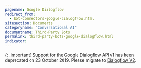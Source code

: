 ```yaml
---
pagename: Google Dialogflow
redirect_from:
  - bot-connectors-google-dialogflow.html
sitesection: Documents
categoryname: "Conversational AI"
documentname: Third-Party Bots
permalink: third-party-bots-google-dialogflow.html
indicator:
---
```


{: .important}
Support for the Google Dialogflow API v1 has been deprecated on 23 October 2019. Please migrate to [Dialogflow V2](bot-connectors-google-dialogflow-version-2.html).

